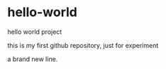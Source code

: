 hello-world
===========

hello world project

this is my first github repository, just for experiment

a brand new line.
